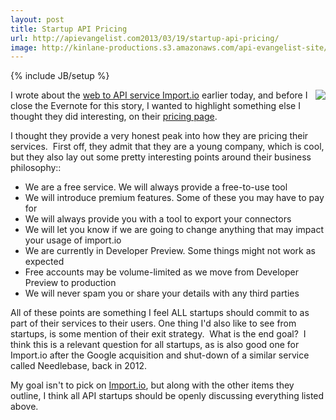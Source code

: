 ```yaml
---
layout: post
title: Startup API Pricing
url: http://apievangelist.com2013/03/19/startup-api-pricing/
image: http://kinlane-productions.s3.amazonaws.com/api-evangelist-site/blog/import-io-logo.png
---
```

{% include JB/setup %}
<p>
     <a title="Import.io" href="http://import.io"><img src="https://s3.amazonaws.com/kinlane-productions/api-evangelist/import-io/import-io-logo.png"  align="right" /></a>
</p>
<p>
     I wrote about the <a href="/2013/03/19/web-harvesting-to-api-with-import.io/">web to API service Import.io</a> earlier today, and before I close the Evernote for this story, I wanted to highlight something else I thought they did interesting, on their <a href="http://import.io/pricing">pricing page</a>.  
</p>
<p>
     I thought they provide a very honest peak into how they are pricing their services.  First off, they admit that they are a young company, which is cool, but they also lay out some pretty interesting points around their business philosophy::
</p>
<ul>
     <li>We are a free service. We will always provide a free-to-use tool
     </li>
     <li>We will introduce premium features. Some of these you may have to pay for
     </li>
     <li>We will always provide you with a tool to export your connectors
     </li>
     <li>We will let you know if we are going to change anything that may impact your usage of import.io
     </li>
     <li>We are currently in Developer Preview. Some things might not work as expected
     </li>
     <li>Free accounts may be volume-limited as we move from Developer Preview to production
     </li>
     <li>We will never spam you or share your details with any third parties
     </li>
</ul>
<p>
     All of these points are something I feel ALL startups should commit to as part of their services to their users. One thing I'd also like to see from startups, is some mention of their exit strategy.  What is the end goal?  I think this is a relevant question for all startups, as is also good one for Import.io after the Google acquisition and shut-down of a similar service called Needlebase, back in 2012.   
</p>
<p>
     My goal isn't to pick on <a href="http://import.io/">Import.io</a>, but along with the other items they outline, I think all API startups should be openly discussing everything listed above.
</p>
<ul></ul>

